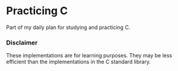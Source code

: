 # Practicing C

Part of my daily plan for studying and practicing C.

### Disclaimer

These implementations are for learning purposes. They may be less efficient than the implementations in the C standard library.